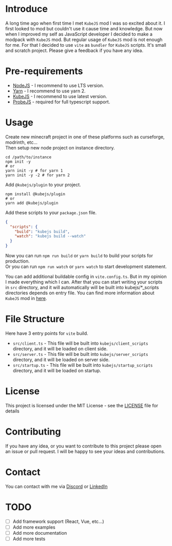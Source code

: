 # Introduce
A long time ago when first time I met `KubeJS` mod I was so excited about it. I first looked to mod but couldn't use it cause time and knowledge. But now when I improved my self as JavaScript developer I decided to make a modpack with `KubeJS` mod. But regular usage of `KubeJS` mod is not enough for me. For that I decided to use `vite` as `bundler` for `KubeJS` scripts. It's small and scratch project. Please give a feedback if you have any idea.

# Pre-requirements
 - [NodeJS](https://nodejs.org/en/) - I recommend to use LTS version.
 - [Yarn](https://yarnpkg.com/) - I recommend to use yarn 2.
 - [KubeJS](https://www.curseforge.com/minecraft/mc-mods/kubejs) - I recommend to use latest version.
 - [ProbeJS](https://www.curseforge.com/minecraft/mc-mods/probejs) - required for full typescript support.

# Usage
Create new minecraft project in one of these platforms such as curseforge, modrinth, etc...  
Then setup new node project on instance directory.
```shell
cd /path/to/instance
npm init -y
# or
yarn init -y # for yarn 1
yarn init -y -2 # for yarn 2
```

Add `@kubejs/plugin` to your project.
```shell
npm install @kubejs/plugin
# or
yarn add @kubejs/plugin
```

Add these scripts to your `package.json` file.
```json
{
  "scripts": {
    "build": "kubejs build",
    "watch": "kubejs build --watch"
  }
}
```

Now you can run `npm run build` or `yarn build` to build your scripts for production.  
Or you can run `npm run watch` or `yarn watch` to start development statement.

You can add additional buildable config in `vite.config.ts`. But in my opinion I made everything which I can. After that you can start writing your scripts in `src` directory, and it will automatically will be built into kubejs/*_scripts directories depends on entry file. You can find more information about `KubeJS` mod in [here](https://kubejs.latvian.dev/).

# File Structure
Here have 3 entry points for `vite` build.
 - `src/client.ts` - This file will be built into `kubejs/client_scripts` directory, and it will be loaded on client side.
 - `src/server.ts` - This file will be built into `kubejs/server_scripts` directory, and it will be loaded on server side.
 - `src/startup.ts` - This file will be built into `kubejs/startup_scripts` directory, and it will be loaded on startup.

# License
This project is licensed under the MIT License - see the [LICENSE](LICENSE) file for details

# Contributing
If you have any idea, or you want to contribute to this project please open an issue or pull request. I will be happy to see your ideas and contributions.

# Contact
You can contact with me via [Discord](https://discordapp.com/users/673855981473628201) or [LinkedIn](https://www.linkedin.com/in/mdrealiyev)

# TODO
 - [ ] Add framework support (React, Vue, etc...)
 - [ ] Add more examples
 - [ ] Add more documentation
 - [ ] Add more tests
